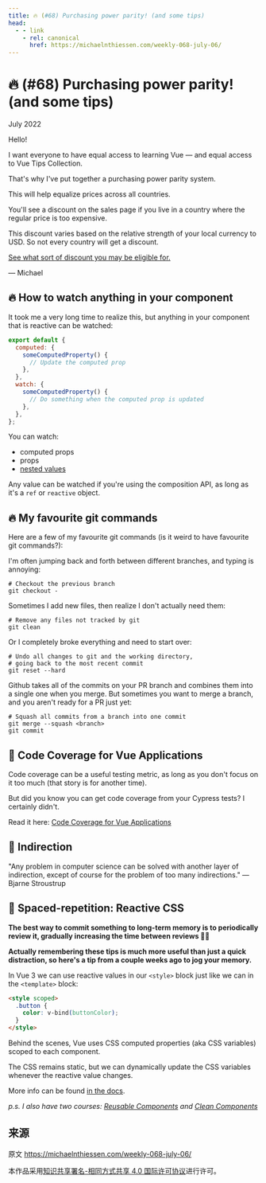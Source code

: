 ```yaml
---
title: 🔥 (#68) Purchasing power parity! (and some tips)
head:
  - - link
    - rel: canonical
      href: https://michaelnthiessen.com/weekly-068-july-06/
---
```


# 🔥 (#68) Purchasing power parity! (and some tips)

July 2022

Hello!

I want everyone to have equal access to learning Vue — and equal access to Vue Tips Collection.

That's why I've put together a purchasing power parity system.

This will help equalize prices across all countries.

You'll see a discount on the sales page if you live in a country where the regular price is too expensive.

This discount varies based on the relative strength of your local currency to USD. So not every country will get a discount.

[See what sort of discount you may be eligible for.](https://michaelnthiessen.com/vue-tips-collection)

— Michael

## 🔥 How to watch anything in your component

It took me a very long time to realize this, but anything in your component that is reactive can be watched:

```javascript
export default {
  computed: {
    someComputedProperty() {
      // Update the computed prop
    },
  },
  watch: {
    someComputedProperty() {
      // Do something when the computed prop is updated
    },
  },
};
```

You can watch:

- computed props
- props
- [nested values](https://michaelnthiessen.com/use-quotes-watch-nested-values/)

Any value can be watched if you're using the composition API, as long as it's a `ref` or `reactive` object.

## 🔥 My favourite git commands

Here are a few of my favourite git commands (is it weird to have favourite git commands?):

I'm often jumping back and forth between different branches, and typing is annoying:

```
# Checkout the previous branch
git checkout -
```

Sometimes I add new files, then realize I don't actually need them:

```
# Remove any files not tracked by git
git clean
```

Or I completely broke everything and need to start over:

```
# Undo all changes to git and the working directory,
# going back to the most recent commit
git reset --hard
```

Github takes all of the commits on your PR branch and combines them into a single one when you merge. But sometimes you want to merge a branch, and you aren't ready for a PR just yet:

```
# Squash all commits from a branch into one commit
git merge --squash <branch>
git commit
```

## 📜 Code Coverage for Vue Applications

Code coverage can be a useful testing metric, as long as you don't focus on it too much (that story is for another time).

But did you know you can get code coverage from your Cypress tests? I certainly didn't.

Read it here: [Code Coverage for Vue Applications](https://vuejsdevelopers.com/2020/07/20/code-coverage-vue-cypress/)

## 💬 Indirection

"Any problem in computer science can be solved with another layer of indirection, except of course for the problem of too many indirections." —Bjarne Stroustrup

## 🧠 Spaced-repetition: Reactive CSS

**The best way to commit something to long-term memory is to periodically review it, gradually increasing the time between reviews 👨‍🔬**

**Actually remembering these tips is much more useful than just a quick distraction, so here's a tip from a couple weeks ago to jog your memory.**

In Vue 3 we can use reactive values in our `<style>` block just like we can in the `<template>` block:

```html
<style scoped>
  .button {
    color: v-bind(buttonColor);
  }
</style>
```

Behind the scenes, Vue uses CSS computed properties (aka CSS variables) scoped to each component.

The CSS remains static, but we can dynamically update the CSS variables whenever the reactive value changes.

More info can be found [in the docs](https://v3.vuejs.org/api/sfc-style.html#state-driven-dynamic-css).

_p.s. I also have two courses: [Reusable Components](https://michaelnthiessen.com/reusable-components) and [Clean Components](https://michaelnthiessen.com/clean-components)_

## 来源

原文 https://michaelnthiessen.com/weekly-068-july-06/

本作品采用[知识共享署名-相同方式共享 4.0 国际许可协议](http://creativecommons.org/licenses/by-sa/4.0/)进行许可。
